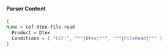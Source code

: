 #### Parser Content
```Java
{
Name = cef-dtex-file-read
  Product = Dtex
  Conditions = [ "CEF:", """|Dtex|""", """|FileRead|""" ]
}
```